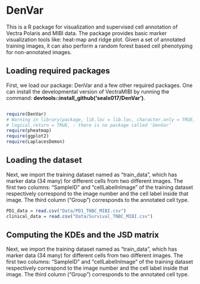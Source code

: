 DenVar
================

This is a R package for visualization and supervised cell annotation of
Vectra Polaris and MIBI data. The package provides basic marker
visualization tools like: heat-map and ridge plot. Given a set of
annotated training images, it can also perform a random forest based
cell phenotyping for non-annotated images.

## Loading required packages

First, we load our package: DenVar and a few other required packages.
One can install the developmental version of VectraMIBI by running the
command: **devtools::install\_github(‘sealx017/DenVar’)**.

``` r

require(DenVar)
# Warning in library(package, lib.loc = lib.loc, character.only = TRUE,
# logical.return = TRUE, : there is no package called 'DenVar'
require(pheatmap)
require(ggplot2)
require(LaplacesDemon)
```

## Loading the dataset

Next, we import the training dataset named as “train\_data”, which has
marker data (34 many) for different cells from two different images. The
first two columns: “SampleID” and “cellLabelInImage” of the training
dataset respectively correspond to the image number and the cell label
inside that image. The third column (“Group”) corresponds to the
annotated cell type.

``` r
PD1_data = read.csv("Data/PD1_TNBC_MIBI.csv")
clinical_data = read.csv("Data/Survival_TNBC_MIBI.csv")
```

## Computing the KDEs and the JSD matrix

Next, we import the training dataset named as “train\_data”, which has
marker data (34 many) for different cells from two different images. The
first two columns: “SampleID” and “cellLabelInImage” of the training
dataset respectively correspond to the image number and the cell label
inside that image. The third column (“Group”) corresponds to the
annotated cell type.
